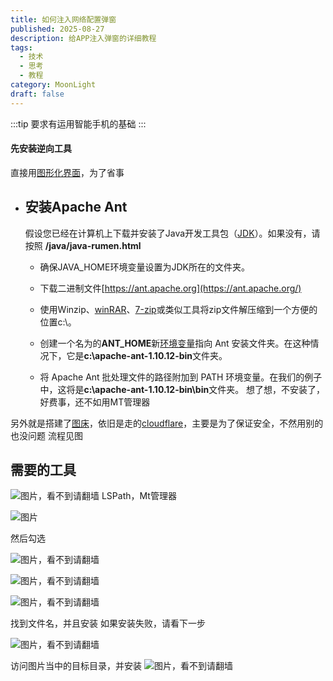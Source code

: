```yaml
---
title: 如何注入网络配置弹窗
published: 2025-08-27
description: 给APP注入弹窗的详细教程
tags:
  - 技术
  - 思考
  - 教程
category: MoonLight
draft: false
---
```

:::tip
要求有运用智能手机的基础
:::
#### 先安装逆向工具

直接用[图形化界面](https://zh.wikipedia.org/wiki/%E5%9B%BE%E5%BD%A2%E7%94%A8%E6%88%B7%E7%95%8C%E9%9D%A2)，为了省事

- ## 安装Apache Ant
    
    假设您已经在计算机上下载并安装了Java开发工具包（[JDK](https://zh.wikipedia.org/wiki/JDK)）。如果没有，请按照 **/java/java-rumen.html**
    
    - 确保JAVA_HOME环境变量设置为JDK所在的文件夹。
        
    - 下载二进制文件[https://ant.apache.org](https://ant.apache.org/)
        
    - 使用Winzip、[winRAR](https://zh.wikipedia.org/wiki/WinRAR)、[7-zip](https://zh.wikipedia.org/wiki/7-Zip)或类似工具将zip文件解压缩到一个方便的位置c:\。
        
    - 创建一个名为的**ANT_HOME**新[环境变量](https://zh.wikipedia.org/wiki/%E7%8E%AF%E5%A2%83%E5%8F%98%E9%87%8F)指向 Ant 安装文件夹。在这种情况下，它是**c:\apache-ant-1.10.12-bin**文件夹。
        
    - 将 Apache Ant 批处理文件的路径附加到 PATH 环境变量。在我们的例子中，这将是**c:\apache-ant-1.10.12-bin\bin**文件夹。
想了想，不安装了，好费事，还不如用MT管理器

另外就是搭建了[图床](https://zh.wikipedia.org/wiki/%E7%BD%91%E7%BB%9C%E7%9B%B8%E5%86%8C)，依旧是走的[cloudflare](https://zh.wikipedia.org/wiki/Cloudflare)，主要是为了保证安全，不然用别的也没问题
流程见图

## 需要的工具
![图片，看不到请翻墙](https://image.342191.xyz/file/AgACAgUAAyEGAASrPZpLAAMHaK68eGH3aWi0H85gj06QWivZQpwAAhvJMRv4-HlVi0N2vTDZvhEBAAMCAANtAAM2BA.png)
LSPath，Mt管理器

![图片](https://image.342191.xyz/file/AgACAgUAAyEGAASrPZpLAAMIaK68qdSFRXKwybN3u9g2YgZVjPwAAhzJMRv4-HlVk_pQTUeFgvMBAAMCAAN4AAM2BA.png)

然后勾选

![图片，看不到请翻墙](https://image.342191.xyz/file/AgACAgUAAyEGAASrPZpLAAMJaK6803Q2J-ZO8UDI-0dc1jLzeFAAAh3JMRv4-HlVqvoKPwbatigBAAMCAAN4AAM2BA.png)


![图片，看不到请翻墙](https://image.342191.xyz/file/AgACAgUAAyEGAASrPZpLAAMKaK684cChQ0CGU7G63to5cXxYIO4AAh7JMRv4-HlVSwEE5twxwu8BAAMCAAN4AAM2BA.png)



![图片，看不到请翻墙](https://image.342191.xyz/file/AgACAgUAAyEGAASrPZpLAAMLaK68_7_MnBZDUPkAAbau2b0sY25LAAIfyTEb-Ph5VSbF3KnK9BVrAQADAgADeAADNgQ.png)

找到文件名，并且安装
如果安装失败，请看下一步

![图片，看不到请翻墙](https://image.342191.xyz/file/AgACAgUAAyEGAASrPZpLAAMMaK69Gs38cDX6Iw5CjqlAN2c4GoQAAivJMRv4-HlV1NeytN1-AZABAAMCAAN4AAM2BA.png)

访问图片当中的目标目录，并安装
![图片，看不到请翻墙](https://image.342191.xyz/file/AgACAgUAAyEGAASrPZpLAAMNaK69KxGxeZIoXWFEyKadzTiBj0IAAizJMRv4-HlVJj0055kioBgBAAMCAAN5AAM2BA.png)